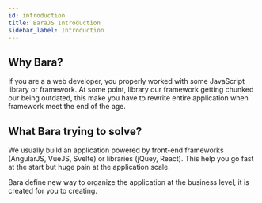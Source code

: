 ```yaml
---
id: introduction
title: BaraJS Introduction
sidebar_label: Introduction
---
```


## Why Bara?

If you are a a web developer, you properly worked with some JavaScript library or framework. At some point, library our framework getting chunked  our being outdated, this make you have to rewrite entire application when framework meet the end of the age.

## What Bara trying to solve?

We usually build an application powered by front-end frameworks (AngularJS, VueJS, Svelte) or libraries (jQuey, React). This help you  go fast at the start but huge pain at the application scale.

Bara define new way to organize the application at the business level, it is created for you to creating.
